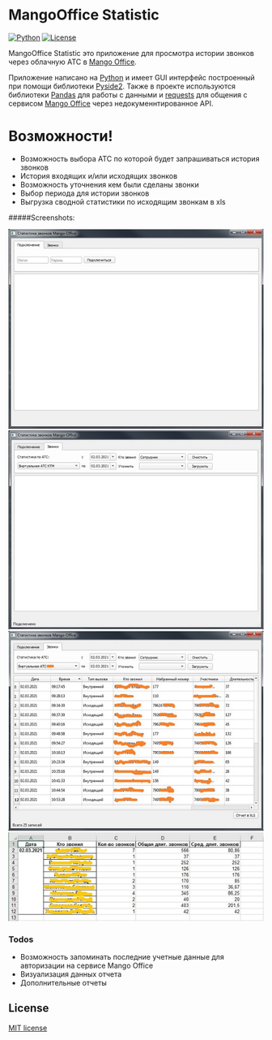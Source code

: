 # MangoOffice Statistic

[![Python](https://img.shields.io/badge/python-3.7-brightgreen)](https://www.python.org/downloads/)
[![License](https://img.shields.io/badge/license-MIT-brightgreen)](https://opensource.org/licenses/MIT)

MangoOffice Statistic это приложение для просмотра истории звонков через облачную АТС в [Mango Office](https://mango-office.ru). 

Приложение написано на [Python](https://www.python.org) и имеет GUI интерфейс построенный при помощи библиотеки 
[Pyside2](https://pypi.org/project/PySide2/). Также в проекте используются библиотеки [Pandas](https://pandas.pydata.org)
 для работы с данными и [requests](https://pypi.org/project/requests/) для общения с сервисом 
 [Mango Office](https://mango-office.ru) через недокуменнтированное API.

# Возможности!

  - Возможность выбора АТС по которой будет запрашиваться история звонков
  - История входящих и/или исходящих звонков
  - Возможность уточнения кем были сделаны звонки
  - Выбор периода для истории звонков
  - Выгрузка сводной статистики по исходящим звонкам в xls
  
#####Screenshots:

![Image alt](screenshots/11.jpg "Вкладка подключения")
![Image alt](screenshots/12.jpg "Вкладка параметров запроса")
![Image alt](screenshots/13.jpg "Результаты запроса")
![Image alt](screenshots/14.jpg "Пример отчета")


### Todos

 - Возможность запоминать последние учетные данные для авторизации на сервисе Mango Office
 - Визуализация данных отчета
 - Дополнительные отчеты 

License
----

[MIT license](https://opensource.org/licenses/MIT)